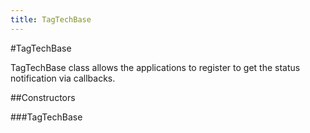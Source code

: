 ```yaml
---
title: TagTechBase
---
```

#TagTechBase

TagTechBase class allows the applications to register to get the status
 notification via callbacks.

##Constructors

###TagTechBase



